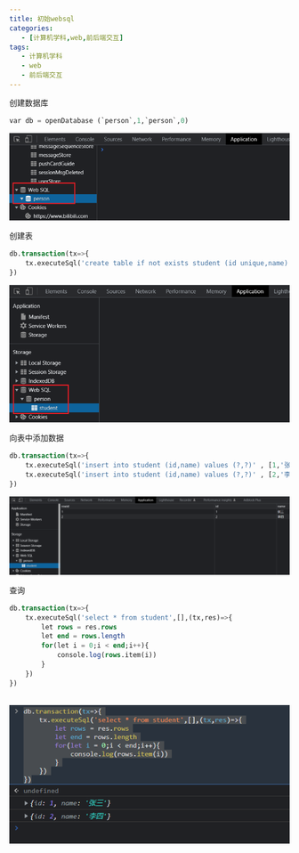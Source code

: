 ```yaml
---
title: 初始websql
categories:
   - [计算机学科,web,前后端交互]
tags:
   - 计算机学科
   - web
   - 前后端交互
---
```


创建数据库

```sql
var db = openDatabase (`person`,1,`person`,0)
```

![image-20230529154635137](https://raw.githubusercontent.com/PigPigLetsGo/imeages/master/202308040755693.png)

创建表

```sql
db.transaction(tx=>{
    tx.executeSql('create table if not exists student (id unique,name)')
})
```

![image-20230529154933720](https://raw.githubusercontent.com/PigPigLetsGo/imeages/master/202308040755846.png)

向表中添加数据

```sql
db.transaction(tx=>{
    tx.executeSql('insert into student (id,name) values (?,?)' , [1,'张三'])
    tx.executeSql('insert into student (id,name) values (?,?)' , [2,'李四'])
})
```

![image-20230529155239715](https://raw.githubusercontent.com/PigPigLetsGo/imeages/master/202308040755867.png)

查询

```sql
db.transaction(tx=>{
    tx.executeSql('select * from student',[],(tx,res)=>{
        let rows = res.rows
        let end = rows.length
        for(let i = 0;i < end;i++){
            console.log(rows.item(i))
        }
    })
})
```

​	![image-20230529155622959](https://raw.githubusercontent.com/PigPigLetsGo/imeages/master/202308040755870.png)